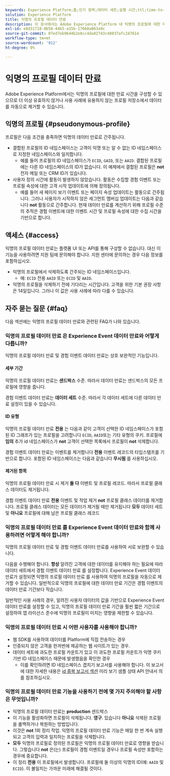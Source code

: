 ```yaml
---
keywords: Experience Platform;홈;인기 항목;데이터 세트;실행 시간;ttl;time-to-live;익명;익명 프로필;데이터 만료;만료;
solution: Experience Platform
title: 익명의 프로필 데이터 만료
description: 이 문서에서는 Adobe Experience Platform 내 익명의 프로필에 대한 데이터 만료 구성에 대한 일반적인 지침을 제공합니다.
exl-id: e8d31718-0b50-44b5-a15b-17668a063a9c
source-git-commit: 07ed7eb9644b2e8cc4da02743c48037afc247614
workflow-type: tm+mt
source-wordcount: '912'
ht-degree: 0%

---
```


# 익명의 프로필 데이터 만료

Adobe Experience Platform에서는 익명의 프로필에 대한 만료 시간을 구성할 수 있으므로 더 이상 유효하지 않거나 사용 사례에 유용하지 않는 프로필 저장소에서 데이터를 자동으로 제거할 수 있습니다.

## 익명의 프로필 {#pseudonymous-profile}

프로필은 다음 조건을 충족하면 익명의 데이터 만료로 간주됩니다.

- 결합된 프로필의 ID 네임스페이스는 고객이 익명 또는 알 수 없는 ID 네임스페이스로 지정한 네임스페이스와 일치합니다.
   - 예를 들어 프로필의 ID 네임스페이스가 `ECID`, `GAID`, 또는 `AAID`. 결합된 프로필에는 다른 ID 네임스페이스의 ID가 없습니다. 이 예제에서 결합된 프로필은 **not** 전자 메일 또는 CRM ID가 있습니다.
- 사용자 정의 시간에 활동이 발생하지 않았습니다. 활동은 수집할 경험 이벤트 또는 프로필 속성에 대한 고객 시작 업데이트에 의해 정의됩니다.
   - 예를 들어 새 페이지 보기 이벤트 또는 페이지 속성 업데이트는 활동으로 간주됩니다. 그러나 사용자가 시작하지 않은 세그먼트 멤버십 업데이트는 다음과 같습니다 **not** 활동으로 간주합니다. 현재 데이터 만료를 계산하기 위해 프로필 수준의 추적은 경험 이벤트에 대한 이벤트 시간 및 프로필 속성에 대한 수집 시간을 기반으로 합니다.

## 액세스 {#access}

익명의 프로필 데이터 만료는 플랫폼 UI 또는 API를 통해 구성할 수 없습니다. 대신 이 기능을 사용하려면 지원 팀에 문의해야 합니다. 지원 센터에 문의하는 경우 다음 정보를 포함하십시오.

- 익명의 프로필에서 삭제하도록 간주되는 ID 네임스페이스입니다.
   - 예: `ECID` 전용 `AAID` 또는 `ECID` 및 `AAID`.
- 익명의 프로필을 삭제하기 전에 기다리는 시간입니다. 고객을 위한 기본 권장 사항은 14일입니다. 그러나 이 값은 사용 사례에 따라 다를 수 있습니다.

## 자주 묻는 질문 {#faq}

다음 섹션에는 익명의 프로필 데이터 만료와 관련된 FAQ가 나와 있습니다.

### 익명의 프로필 데이터 만료 은 Experience Event 데이터 만료와 어떻게 다릅니까?

익명의 프로필 데이터 만료 및 경험 이벤트 데이터 만료는 상호 보완적인 기능입니다.

#### 세부 기간

익명의 프로필 데이터 만료는 **샌드박스** 수준. 따라서 데이터 만료는 샌드박스의 모든 프로필에 영향을 줍니다.

경험 이벤트 데이터 만료는 **데이터 세트** 수준. 따라서 각 데이터 세트에 다른 데이터 만료 설정이 있을 수 있습니다.

#### ID 유형

익명의 프로필 데이터 만료 **전용** 는 다음과 같이 고객이 선택한 ID 네임스페이스가 포함된 ID 그래프가 있는 프로필을 고려합니다 `ECID`, `AAID`또는 기타 유형의 쿠키. 프로필에 **임의** 추가 id 네임스페이스가 **not** 고객이 선택한 목록에서 프로필이 **not** 삭제합니다.

경험 이벤트 데이터 만료는 이벤트를 제거합니다 **전용** 이벤트 레코드의 타임스탬프를 기반으로 합니다. 포함된 ID 네임스페이스는 다음과 같습니다 **무시됨** 를 사용하십시오.

#### 제거된 항목

익명의 프로필 데이터 만료 시 제거 **둘 다** 이벤트 및 프로필 레코드. 따라서 프로필 클래스 데이터도 제거됩니다.

경험 이벤트 데이터 만료 **전용** 이벤트 및 작업 제거 **not** 프로필 클래스 데이터를 제거합니다. 프로필 클래스 데이터는 모든 데이터가 제거될 때만 제거됩니다 **모두** 데이터 세트 및 **아니요** 프로필에 대해 남은 프로필 클래스 레코드

### 익명의 프로필 데이터 만료 를 Experience Event 데이터 만료와 함께 사용하려면 어떻게 해야 합니까?

익명의 프로필 데이터 만료 및 경험 이벤트 데이터 만료를 사용하여 서로 보완할 수 있습니다.

다음을 수행해야 합니다. **항상** 알려진 고객에 대한 데이터를 유지해야 하는 필요에 따라 데이터 세트에서 경험 이벤트 데이터 만료 를 설정합니다. Experience Event 데이터 만료가 설정되면 익명의 프로필 데이터 만료 를 사용하여 익명의 프로필을 자동으로 제거할 수 있습니다. 일반적으로 익명의 프로필에 대한 데이터 만료 기간은 경험 이벤트의 데이터 만료 기간보다 작습니다.

일반적인 사용 사례의 경우, 알려진 사용자 데이터의 값을 기반으로 Experience Event 데이터 만료를 설정할 수 있고, 익명의 프로필 데이터 만료 기간을 훨씬 짧은 기간으로 설정하여 앱 라이선스 준수에 익명의 프로필이 미치는 영향을 제한할 수 있습니다.

### 익명의 프로필 데이터 만료 시 어떤 사용자를 사용해야 합니까?

- 웹 SDK를 사용하여 데이터를 Platform에 직접 전송하는 경우
- 인증되지 않은 고객을 한꺼번에 제공하는 웹 사이트가 있는 경우.
- 데이터 세트에 과도한 프로필 카운트가 있고 이 과도한 프로필 카운트가 익명 쿠키 기반 ID 네임스페이스 때문에 발생했음을 확인한 경우
   - 이를 확인하려면 ID 네임스페이스 겹치기 보고서를 사용해야 합니다. 이 보고서에 대한 자세한 내용은 [id 중복 보고서 섹션](./api/preview-sample-status.md#identity-overlap-report) 미리 보기 샘플 상태 API 안내서 의 를 참조하십시오.

### 익명의 프로필 데이터 만료 기능을 사용하기 전에 몇 가지 주의해야 할 사항은 무엇입니까?

- 익명의 프로필 데이터 만료는 **production** 샌드박스
- 이 기능을 활성화하면 프로필이 삭제됩니다. **영구**. 있습니다 **아니요** 삭제된 프로필을 롤백하거나 복원하는 방법입니다.
- 이것은 **not** 1회 정리 작업. 익명의 프로필 데이터 만료 기능은 매일 한 번 계속 실행되고 고객의 입력과 일치하는 프로필을 삭제합니다.
- **모두** 익명의 프로필로 정의된 프로필은 익명의 프로필 데이터 만료로 영향을 받습니다. 그렇습니다 **not** 은(는) 프로필이 경험 이벤트일 경우나 프로필 속성만 포함하는 경우에 중요합니다.
- 이 정리 **전용** 이 프로필에서 발생합니다. 프로필에 둘 이상의 익명의 ID(예: `AAID` 및 `ECID`). 이 불일치는 가까운 미래에 해결될 것이다.

